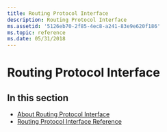 ```yaml
---
title: Routing Protocol Interface
description: Routing Protocol Interface
ms.assetid: '5126eb70-2f85-4ec8-a241-83e9e620f186'
ms.topic: reference
ms.date: 05/31/2018
---
```


# Routing Protocol Interface

## In this section

-   [About Routing Protocol Interface](about-routing-protocol-interface.md)
-   [Routing Protocol Interface Reference](routing-protocol-interface-reference.md)

 

 




